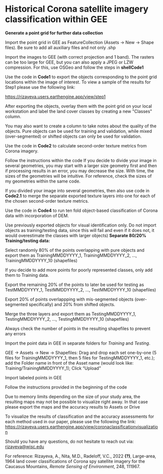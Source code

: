 # Historical Corona satellite imagery classification within GEE


  
  **Generate a point grid for further data collection**
  
  Import the point grid in GEE as FeatureCollection (Assets -> New -> Shape files). Be sure to add all auxiliary files and not only .shp

Import the images to GEE (with correct projection and 1 band). The rasters can be too large for GEE, but you can also apply a JPEG or LZW compression. For this, use OSGeo and follow the steps in **shellCode1**

Use the code in **Code1** to export the objects corresponding to the point grid locations within the image of interest. To view a sample of the results for Step1 please use the following link:

https://rizayeva.users.earthengine.app/view/step1

After exporting the objects, overlay them with the point grid on your local workstation and label the land cover classes by creating a new "Classes" column.

You may also want to create a column to take notes about the quality of the objects. Pure objects can be used for training and validation, while mixed (over-segmented) or shifted objects can only be used for validation.


Use the code in **Code2** to calculate second-order texture metrics from Corona imagery. 

Follow the instructions within the code
If you decide to divide your image in several geometries, you may start with a larger size geometry first and then if processing results in an error, you may decrease the size. With time, the sizes of the geometries will be intuitive. For reference, check the sizes of my geometries within the same code.

If you divided your image into several geometries, then also use code in **Code2.1** to merge the separate exported texture layers into one for each of the chosen second-order texture metrics. 


Use the code in **Code4** to run ten fold object-based classification of Corona data with incorporation of DEM. 

Use previously exported objects for visual identification only. Do not import objects as training/testing data, since this will fail and even if it does not, it would overestimate the classes with larger objects)
**Separate 80/20% Training/testing data:**


Select randomly 80% of the points overlapping with pure objects and export them as TrainingMMDDYYYY_1, TrainingMMDDYYYY_2, …, TrainingMMDDYYYY_10 (shapefiles)

If you decide to add more points for poorly represented classes, only add them to Training data.

Export the remaining 20% of the points to later be used for testing as TestMMDDYYYY_1, TestMMDDYYYY_2, …, TestMMDDYYYY_10 (shapefiles)

Export 20% of points overlappping with mis-segmented objects (over-segmented specifically) and 20% from shifted objects.

Merge the three layers and export them as TestingMMDDYYYY_1, TestingMMDDYYYY_2, …, TestingMMDDYYYY_10 (shapefiles)

Always check the number of points in the resulting shapefiles to prevent any errors

Import the point data in GEE in separate folders for *Training* and *Testing*. 

GEE -> Assets -> New -> Shapefiles: Drag and drop each set one-by-one (5 files for TrainingMMDDYYYY_1, then 5 files for TestingMMDDYYYY_1, etc.); add the Folder name in front of the Asset name (would look like: Training/TrainingMMDDYYYY_1); Click “Upload”

Import labeled points in GEE

Follow the instructions provided in the beginning of the code 

Due to memory limits depending on the size of your study area, the resulting maps may not be possible to visualize right away. In that case please export the maps and the accuracy results to Assets or Drive


To visualize the results of classification and the accuracy assessments for each  method used in our paper, please use the following the link:
https://rizayeva.users.earthengine.app/view/coronaclassificationvisualization


Should you have any questions, do not hesitate to reach out via: rizayeva@wisc.edu

For reference:
Rizayeva, A., Nita, M.D., Radeloff, V.C., 2022 **(?)**, Large-area, 1964 land cover classifications of Corona spy satellite imagery for the Caucasus Mountains, *Remote Sensing of Environment*, 248, 111967.
